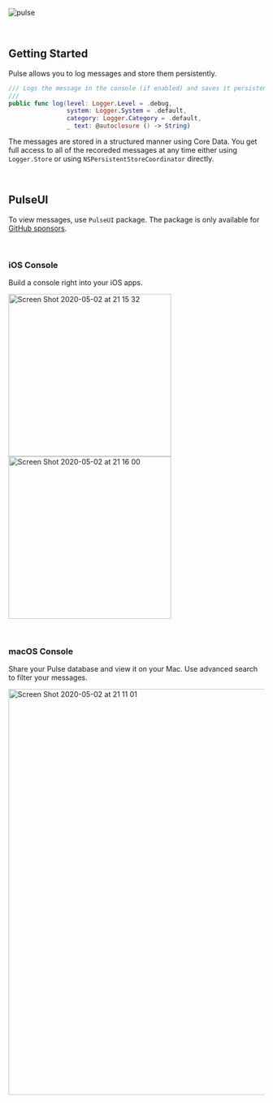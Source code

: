 ![pulse](https://user-images.githubusercontent.com/1567433/80919453-f0269700-8d37-11ea-8099-c1f91161d771.jpg)

<br/>

## Getting Started

Pulse allows you to log messages and store them persistently.

```swift
/// Logs the message in the console (if enabled) and saves it persistently.
///
public func log(level: Logger.Level = .debug,
                system: Logger.System = .default,
                category: Logger.Category = .default,
                _ text: @autoclosure () -> String)
```

The messages are stored in a structured manner using Core Data. You get full access to all of the recoreded messages at any time either using `Logger.Store` or using `NSPersistentStoreCoordinator` directly.

<br/>

## PulseUI

To view messages, use `PulseUI` package. The package is only available for [GitHub sponsors](https://github.com/sponsors/kean).

<br/>

### iOS Console

Build a console right into your iOS apps.

<img width="320" alt="Screen Shot 2020-05-02 at 21 15 32" src="https://user-images.githubusercontent.com/1567433/80896282-d85cfd80-8cba-11ea-83f7-323cdf844bc9.png"> <img width="320" alt="Screen Shot 2020-05-02 at 21 16 00" src="https://user-images.githubusercontent.com/1567433/80896284-d98e2a80-8cba-11ea-8bd0-8c5500483766.png">

<br/>

### macOS Console

Share your Pulse database and view it on your Mac. Use advanced search to filter your messages.

<img width="800" alt="Screen Shot 2020-05-02 at 21 11 01" src="https://user-images.githubusercontent.com/1567433/80896328-22de7a00-8cbb-11ea-886e-8e29c4d9f7f0.png">


